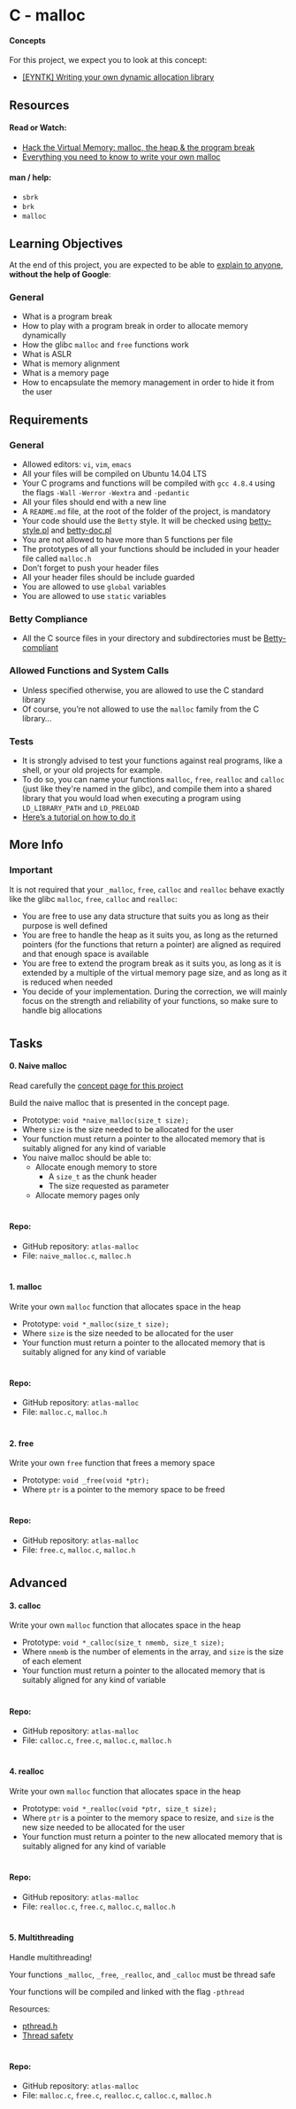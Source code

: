 # C - malloc
#### Concepts
For this project, we expect you to look at this concept:
- [[EYNTK] Writing your own dynamic allocation library](https://intranet.atlasschool.com/concepts/922)
## Resources
#### Read or Watch:
- [Hack the Virtual Memory: malloc, the heap & the program break](https://blog.holbertonschool.com/hack-the-virtual-memory-malloc-the-heap-the-program-break/)
- [Everything you need to know to write your own malloc](https://intranet.atlasschool.com/concepts/922)
#### man / help:
- `sbrk`
- `brk`
- `malloc`
## Learning Objectives
At the end of this project, you are expected to be able to [explain to anyone](https://fs.blog/feynman-learning-technique/), **without the help of Google**:
### General
- What is a program break
- How to play with a program break in order to allocate memory dynamically
- How the glibc `malloc` and `free` functions work
- What is ASLR
- What is memory alignment
- What is a memory page
- How to encapsulate the memory management in order to hide it from the user
## Requirements
### General
- Allowed editors: `vi`, `vim`, `emacs`
- All your files will be compiled on Ubuntu 14.04 LTS
- Your C programs and functions will be compiled with `gcc 4.8.4` using the flags `-Wall` `-Werror` `-Wextra` and `-pedantic`
- All your files should end with a new line
- A `README.md` file, at the root of the folder of the project, is mandatory
- Your code should use the `Betty` style. It will be checked using [betty-style.pl](https://github.com/hs-hq/Betty/blob/main/betty-style.pl) and [betty-doc.pl](https://github.com/hs-hq/Betty/blob/main/betty-doc.pl)
- You are not allowed to have more than 5 functions per file
- The prototypes of all your functions should be included in your header file called `malloc.h`
- Don’t forget to push your header files
- All your header files should be include guarded
- You are allowed to use `global` variables
- You are allowed to use `static` variables
### Betty Compliance
- All the C source files in your directory and subdirectories must be [Betty-compliant](https://github.com/hs-hq/betty)
### Allowed Functions and System Calls
- Unless specified otherwise, you are allowed to use the C standard library
- Of course, you’re not allowed to use the `malloc` family from the C library…
### Tests
- It is strongly advised to test your functions against real programs, like a shell, or your old projects for example.
- To do so, you can name your functions `malloc`, `free`, `realloc` and `calloc` (just like they're named in the glibc), and compile them into a shared library that you would load when executing a program using `LD_LIBRARY_PATH` and `LD_PRELOAD`
- [Here’s a tutorial on how to do it](https://www.cprogramming.com/tutorial/shared-libraries-linux-gcc.html)
## More Info
### Important
It is not required that your `_malloc`, `free`, `calloc` and `realloc` behave exactly like the glibc `malloc`, `free`, `calloc` and `realloc`:
- You are free to use any data structure that suits you as long as their purpose is well defined
- You are free to handle the heap as it suits you, as long as the returned pointers (for the functions that return a pointer) are aligned as required and that enough space is available
- You are free to extend the program break as it suits you, as long as it is extended by a multiple of the virtual memory page size, and as long as it is reduced when needed
- You decide of your implementation. During the correction, we will mainly focus on the strength and reliability of your functions, so make sure to handle big allocations
#
## Tasks
#### 0. Naive malloc
Read carefully the [concept page for this project](https://intranet.atlasschool.com/concepts/922)

Build the naive malloc that is presented in the concept page.
- Prototype: `void *naive_malloc(size_t size);`
- Where `size` is the size needed to be allocated for the user
- Your function must return a pointer to the allocated memory that is suitably aligned for any kind of variable
- You naive malloc should be able to:
    - Allocate enough memory to store
        - A `size_t` as the chunk header
        - The size requested as parameter
    - Allocate memory pages only
#
#### Repo:
- GitHub repository: `atlas-malloc`
- File: `naive_malloc.c`, `malloc.h`
#
#### 1. malloc
Write your own `malloc` function that allocates space in the heap
- Prototype: `void *_malloc(size_t size);`
- Where `size` is the size needed to be allocated for the user
- Your function must return a pointer to the allocated memory that is suitably aligned for any kind of variable
#
#### Repo:
- GitHub repository: `atlas-malloc`
- File: `malloc.c`, `malloc.h`
#
#### 2. free
Write your own `free` function that frees a memory space
- Prototype: `void _free(void *ptr);`
- Where `ptr` is a pointer to the memory space to be freed
#
#### Repo:
- GitHub repository: `atlas-malloc`
- File: `free.c`, `malloc.c`, `malloc.h`
#
## Advanced
#### 3. calloc
Write your own `malloc` function that allocates space in the heap
- Prototype: `void *_calloc(size_t nmemb, size_t size);`
- Where `nmemb` is the number of elements in the array, and `size` is the size of each element
- Your function must return a pointer to the allocated memory that is suitably aligned for any kind of variable
#
#### Repo:
- GitHub repository: `atlas-malloc`
- File: `calloc.c`, `free.c`, `malloc.c`, `malloc.h`
#
#### 4. realloc
Write your own `malloc` function that allocates space in the heap
- Prototype: `void *_realloc(void *ptr, size_t size);`
- Where `ptr` is a pointer to the memory space to resize, and `size` is the new size needed to be allocated for the user
- Your function must return a pointer to the new allocated memory that is suitably aligned for any kind of variable
#
#### Repo:
- GitHub repository: `atlas-malloc`
- File: `realloc.c`, `free.c`, `malloc.c`, `malloc.h`
#
#### 5. Multithreading
Handle multithreading!

Your functions `_malloc`, `_free`, `_realloc`, and `_calloc` must be thread safe

Your functions will be compiled and linked with the flag `-pthread`

Resources:
- [pthread.h](https://pubs.opengroup.org/onlinepubs/7908799/xsh/pthread.h.html)
- [Thread safety](https://en.wikipedia.org/wiki/Thread_safety)
#
#### Repo:
- GitHub repository: `atlas-malloc`
- File: `malloc.c`, `free.c`, `realloc.c`, `calloc.c`, `malloc.h`
#
